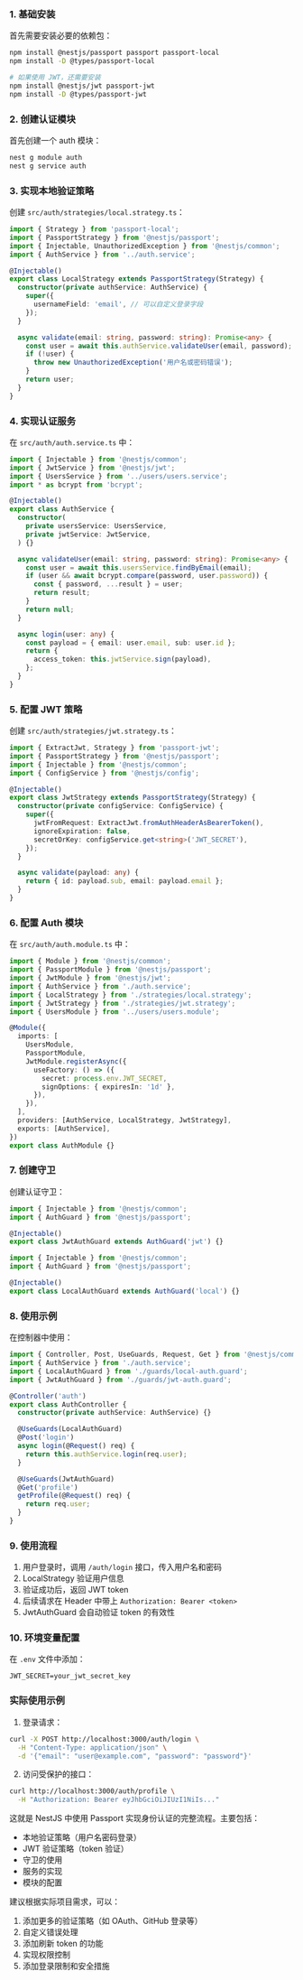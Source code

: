### 1. 基础安装

首先需要安装必要的依赖包：

```bash
npm install @nestjs/passport passport passport-local
npm install -D @types/passport-local

# 如果使用 JWT，还需要安装
npm install @nestjs/jwt passport-jwt
npm install -D @types/passport-jwt
```

### 2. 创建认证模块

首先创建一个 auth 模块：

```bash
nest g module auth
nest g service auth
```

### 3. 实现本地验证策略

创建 `src/auth/strategies/local.strategy.ts`：

```typescript:src/auth/strategies/local.strategy.ts
import { Strategy } from 'passport-local';
import { PassportStrategy } from '@nestjs/passport';
import { Injectable, UnauthorizedException } from '@nestjs/common';
import { AuthService } from '../auth.service';

@Injectable()
export class LocalStrategy extends PassportStrategy(Strategy) {
  constructor(private authService: AuthService) {
    super({
      usernameField: 'email', // 可以自定义登录字段
    });
  }

  async validate(email: string, password: string): Promise<any> {
    const user = await this.authService.validateUser(email, password);
    if (!user) {
      throw new UnauthorizedException('用户名或密码错误');
    }
    return user;
  }
}
```

### 4. 实现认证服务

在 `src/auth/auth.service.ts` 中：

```typescript:src/auth/auth.service.ts
import { Injectable } from '@nestjs/common';
import { JwtService } from '@nestjs/jwt';
import { UsersService } from '../users/users.service';
import * as bcrypt from 'bcrypt';

@Injectable()
export class AuthService {
  constructor(
    private usersService: UsersService,
    private jwtService: JwtService,
  ) {}

  async validateUser(email: string, password: string): Promise<any> {
    const user = await this.usersService.findByEmail(email);
    if (user && await bcrypt.compare(password, user.password)) {
      const { password, ...result } = user;
      return result;
    }
    return null;
  }

  async login(user: any) {
    const payload = { email: user.email, sub: user.id };
    return {
      access_token: this.jwtService.sign(payload),
    };
  }
}
```

### 5. 配置 JWT 策略

创建 `src/auth/strategies/jwt.strategy.ts`：

```typescript:src/auth/strategies/jwt.strategy.ts
import { ExtractJwt, Strategy } from 'passport-jwt';
import { PassportStrategy } from '@nestjs/passport';
import { Injectable } from '@nestjs/common';
import { ConfigService } from '@nestjs/config';

@Injectable()
export class JwtStrategy extends PassportStrategy(Strategy) {
  constructor(private configService: ConfigService) {
    super({
      jwtFromRequest: ExtractJwt.fromAuthHeaderAsBearerToken(),
      ignoreExpiration: false,
      secretOrKey: configService.get<string>('JWT_SECRET'),
    });
  }

  async validate(payload: any) {
    return { id: payload.sub, email: payload.email };
  }
}
```

### 6. 配置 Auth 模块

在 `src/auth/auth.module.ts` 中：

```typescript:src/auth/auth.module.ts
import { Module } from '@nestjs/common';
import { PassportModule } from '@nestjs/passport';
import { JwtModule } from '@nestjs/jwt';
import { AuthService } from './auth.service';
import { LocalStrategy } from './strategies/local.strategy';
import { JwtStrategy } from './strategies/jwt.strategy';
import { UsersModule } from '../users/users.module';

@Module({
  imports: [
    UsersModule,
    PassportModule,
    JwtModule.registerAsync({
      useFactory: () => ({
        secret: process.env.JWT_SECRET,
        signOptions: { expiresIn: '1d' },
      }),
    }),
  ],
  providers: [AuthService, LocalStrategy, JwtStrategy],
  exports: [AuthService],
})
export class AuthModule {}
```

### 7. 创建守卫

创建认证守卫：

```typescript:src/auth/guards/jwt-auth.guard.ts
import { Injectable } from '@nestjs/common';
import { AuthGuard } from '@nestjs/passport';

@Injectable()
export class JwtAuthGuard extends AuthGuard('jwt') {}
```

```typescript:src/auth/guards/local-auth.guard.ts
import { Injectable } from '@nestjs/common';
import { AuthGuard } from '@nestjs/passport';

@Injectable()
export class LocalAuthGuard extends AuthGuard('local') {}
```

### 8. 使用示例

在控制器中使用：

```typescript:src/auth/auth.controller.ts
import { Controller, Post, UseGuards, Request, Get } from '@nestjs/common';
import { AuthService } from './auth.service';
import { LocalAuthGuard } from './guards/local-auth.guard';
import { JwtAuthGuard } from './guards/jwt-auth.guard';

@Controller('auth')
export class AuthController {
  constructor(private authService: AuthService) {}

  @UseGuards(LocalAuthGuard)
  @Post('login')
  async login(@Request() req) {
    return this.authService.login(req.user);
  }

  @UseGuards(JwtAuthGuard)
  @Get('profile')
  getProfile(@Request() req) {
    return req.user;
  }
}
```

### 9. 使用流程

1. 用户登录时，调用 `/auth/login` 接口，传入用户名和密码
2. LocalStrategy 验证用户信息
3. 验证成功后，返回 JWT token
4. 后续请求在 Header 中带上 `Authorization: Bearer <token>`
5. JwtAuthGuard 会自动验证 token 的有效性

### 10. 环境变量配置

在 `.env` 文件中添加：

```plaintext:.env
JWT_SECRET=your_jwt_secret_key
```

### 实际使用示例

1. 登录请求：

```bash
curl -X POST http://localhost:3000/auth/login \
  -H "Content-Type: application/json" \
  -d '{"email": "user@example.com", "password": "password"}'
```

2. 访问受保护的接口：

```bash
curl http://localhost:3000/auth/profile \
  -H "Authorization: Bearer eyJhbGciOiJIUzI1NiIs..."
```

这就是 NestJS 中使用 Passport 实现身份认证的完整流程。主要包括：

- 本地验证策略（用户名密码登录）
- JWT 验证策略（token 验证）
- 守卫的使用
- 服务的实现
- 模块的配置

建议根据实际项目需求，可以：

1. 添加更多的验证策略（如 OAuth、GitHub 登录等）
2. 自定义错误处理
3. 添加刷新 token 的功能
4. 实现权限控制
5. 添加登录限制和安全措施
